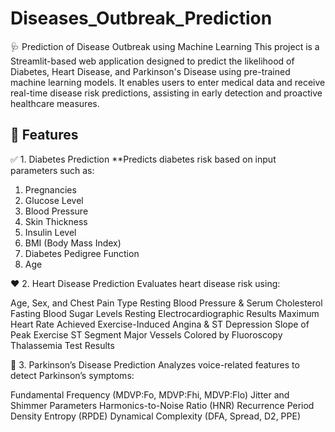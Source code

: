 # Diseases_Outbreak_Prediction
🩺 Prediction of Disease Outbreak using Machine Learning
This project is a Streamlit-based web application designed to predict the likelihood of Diabetes, Heart Disease, and Parkinson's Disease using pre-trained machine learning models. It enables users to enter medical data and receive real-time disease risk predictions, assisting in early detection and proactive healthcare measures.
## 🚀 Features

✅ 1. Diabetes Prediction
**Predicts diabetes risk based on input parameters such as:
1) Pregnancies
2) Glucose Level
3) Blood Pressure
4) Skin Thickness
5) Insulin Level
6) BMI (Body Mass Index)
7) Diabetes Pedigree Function
8) Age

❤️ 2. Heart Disease Prediction
Evaluates heart disease risk using:

Age, Sex, and Chest Pain Type
Resting Blood Pressure & Serum Cholesterol
Fasting Blood Sugar Levels
Resting Electrocardiographic Results
Maximum Heart Rate Achieved
Exercise-Induced Angina & ST Depression
Slope of Peak Exercise ST Segment
Major Vessels Colored by Fluoroscopy
Thalassemia Test Results

🧠 3. Parkinson’s Disease Prediction
Analyzes voice-related features to detect Parkinson’s symptoms:

Fundamental Frequency (MDVP:Fo, MDVP:Fhi, MDVP:Flo)
Jitter and Shimmer Parameters
Harmonics-to-Noise Ratio (HNR)
Recurrence Period Density Entropy (RPDE)
Dynamical Complexity (DFA, Spread, D2, PPE)
